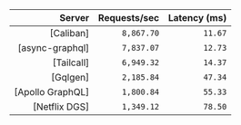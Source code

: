 <!-- PERFORMANCE_RESULTS_START -->

| Server | Requests/sec | Latency (ms) |
|--------:|--------------:|--------------:|
| [Caliban] | `8,867.70` | `11.67` |
| [async-graphql] | `7,837.07` | `12.73` |
| [Tailcall] | `6,949.32` | `14.37` |
| [Gqlgen] | `2,185.84` | `47.34` |
| [Apollo GraphQL] | `1,800.84` | `55.33` |
| [Netflix DGS] | `1,349.12` | `78.50` |

<!-- PERFORMANCE_RESULTS_END -->
